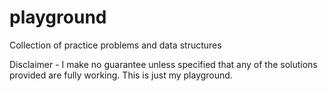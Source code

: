 # playground
Collection of practice problems and data structures

Disclaimer - I make no guarantee unless specified that any of the solutions provided are fully working. This is just my playground.
